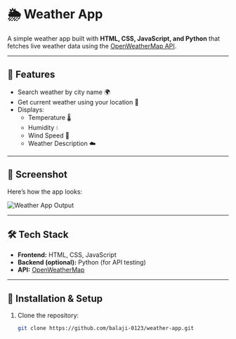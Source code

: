 # 🌦️ Weather App

A simple weather app built with **HTML, CSS, JavaScript, and Python** that fetches live weather data using the [OpenWeatherMap API](https://openweathermap.org/).

---

## 🚀 Features
- Search weather by city name 🌍
- Get current weather using your location 📍
- Displays:
  - Temperature 🌡️
  - Humidity 💧
  - Wind Speed 🍃
  - Weather Description ☁️

---

## 📸 Screenshot
Here’s how the app looks:

![Weather App Output](assets/weather_output.png)

---

## 🛠️ Tech Stack
- **Frontend:** HTML, CSS, JavaScript  
- **Backend (optional):** Python (for API testing)  
- **API:** [OpenWeatherMap](https://openweathermap.org/api)

---

## 🔧 Installation & Setup

1. Clone the repository:
   ```bash
   git clone https://github.com/balaji-0123/weather-app.git
